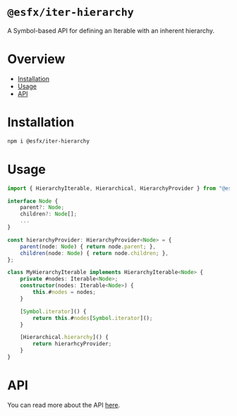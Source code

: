 # `@esfx/iter-hierarchy`

A Symbol-based API for defining an Iterable with an inherent hierarchy.

# Overview

* [Installation](#installation)
* [Usage](#usage)
* [API](#api)

# Installation

```sh
npm i @esfx/iter-hierarchy
```

# Usage

```ts
import { HierarchyIterable, Hierarchical, HierarchyProvider } from "@esfx/iter-hierarchy";

interface Node {
    parent?: Node;
    children?: Node[];
    ...
}

const hierarchyProvider: HierarchyProvider<Node> = {
    parent(node: Node) { return node.parent; },
    children(node: Node) { return node.children; },
};

class MyHierarchyIterable implements HierarchyIterable<Node> {
    private #nodes: Iterable<Node>;
    constructor(nodes: Iterable<Node>) {
        this.#nodes = nodes;
    }

    [Symbol.iterator]() {
        return this.#nodes[Symbol.iterator]();
    }

    [Hierarchical.hierarchy]() {
        return hierarhcyProvider;
    }
}
```

# API

You can read more about the API [here](https://esfx.js.org/esfx/api/iter-hierarchy.html).

